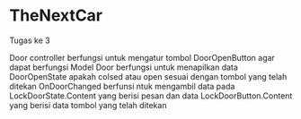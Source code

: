 # TheNextCar
Tugas ke 3

Door controller berfungsi untuk mengatur tombol DoorOpenButton agar dapat berfungsi
Model Door berfungsi untuk menapilkan data DoorOpenState apakah colsed atau open sesuai dengan tombol yang telah ditekan
OnDoorChanged berfunsi ntuk mengambil data pada LockDoorState.Content yang berisi pesan dan data LockDoorButton.Content yang berisi data tombol yang telah ditekan
